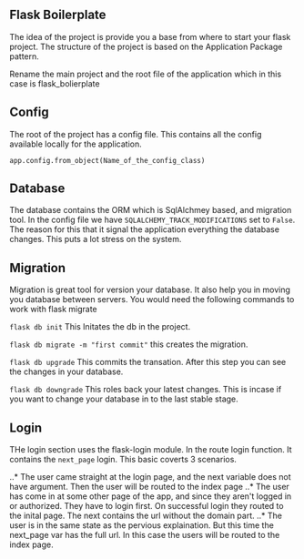 ## Flask Boilerplate
The idea of the project is provide you a base from where to start your flask project. The structure of the project is based on the Application Package pattern.

Rename the main project and the root file of the application which in this case is flask_bolierplate

## Config
The root of the project has a config file. This contains all the config available locally for the application.

`app.config.from_object(Name_of_the_config_class)`

## Database
The database contains the ORM which is SqlAlchmey based, and migration tool. In the config file we have `SQLALCHEMY_TRACK_MODIFICATIONS` set to `False`. The reason for this that it signal the application everything the database changes. This puts a lot stress on the system.

## Migration
Migration is great tool for version your database. It also help you in moving you database between servers. You would need the following commands to work with flask migrate

`flask db init` This Initates the db in the project.


`flask db migrate -m "first commit"` this creates the migration.


`flask db upgrade` This commits the transation. After this step you can see the changes in your database.


`flask db downgrade` This roles back your latest changes. This is incase if you want to change your database in to the last stable stage.

## Login
THe login section uses the flask-login module. In the route login function. It contains the `next_page` login. This basic coverts 3 scenarios.

..* The user came straight at the login page, and the next variable does not have argument. Then the user will be routed to the index page
..* The user has come in at some other page of the app, and since they aren't logged in or authorized. They have to login first. On successful login they routed to the inital page. The next contains the url without the domain part.
..* The user is in the same state as the pervious explaination. But this time the next_page var has the full url. In this case the users will be routed to the index page.